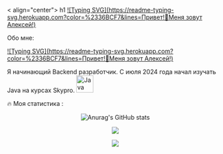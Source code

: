 < align="center">
 h1
 [![Typing SVG](https://readme-typing-svg.herokuapp.com?color=%2336BCF7&lines=Привет!👋Меня зовут Алексей!)](https://git.io/typing-svg)

Обо мне:

[![Typing SVG](https://readme-typing-svg.herokuapp.com?color=%2336BCF7&lines=Привет!👋Меня зовут Алексей!)](https://git.io/typing-svg)


Я начинающий Backend разработчик. С июля 2024 года начал изучать Java на курсах Skypro. <a href="https://www.oracle.com/java/" target="_blank" rel="noreferrer"><img src="https://raw.githubusercontent.com/danielcranney/readme-generator/main/public/icons/skills/java-colored.svg" width="40" height="40" alt="Java" /></a>
</p>

🔥 Моя статистика :

<div align="center">
  
![Anurag's GitHub stats](https://github-readme-stats.vercel.app/api?username=aLexa163-JV&theme=react)
</div>

<div align="center">
  
![](http://github-profile-summary-cards.vercel.app/api/cards/profile-details?username=aLexa163-JV&theme=react)
</div>


<div align="center">
  
![](https://komarev.com/ghpvc/?username=aLexa163-JV)

</div>







